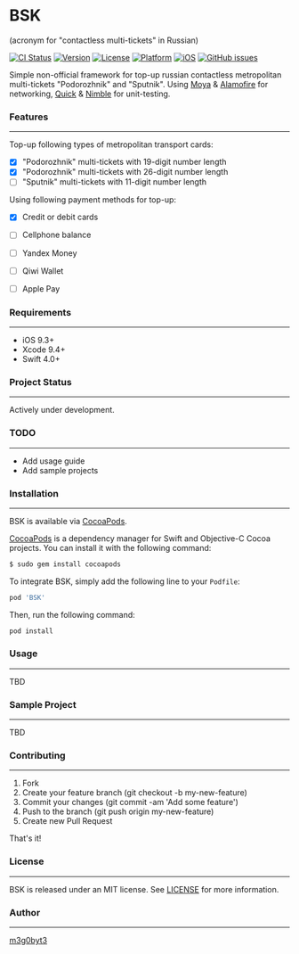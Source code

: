 # BSK
(acronym for "contactless multi-tickets" in Russian)

[![CI Status](https://img.shields.io/travis/m3g0byt3/BSK.svg?style=flat)](https://travis-ci.org/m3g0byt3/DSDMenu)
[![Version](https://img.shields.io/cocoapods/v/BSK.svg?style=flat)](https://cocoapods.org/pods/DSDMenu)
[![License](https://img.shields.io/cocoapods/l/BSK.svg?style=flat)](https://cocoapods.org/pods/DSDMenu)
[![Platform](https://img.shields.io/cocoapods/p/BSK.svg?style=flat)](https://cocoapods.org/pods/DSDMenu)
[![iOS](https://img.shields.io/badge/iOS-9.3-blue.svg?style=flat)](https://cocoapods.org/pods/DSDMenu)
[![GitHub issues](https://img.shields.io/github/issues/m3g0byt3/BSK.svg?style=flat)](https://github.com/m3g0byt3/DSDMenu)


Simple non-official framework for top-up russian contactless metropolitan multi-tickets "Podorozhnik" and "Sputnik".
Using [Moya] & [Alamofire] for networking, [Quick] & [Nimble] for unit-testing.
 

### Features
***
Top-up following types of metropolitan transport cards:
- [x] "Podorozhnik" multi-tickets with 19-digit number length
- [x] "Podorozhnik" multi-tickets with 26-digit number length
- [ ] "Sputnik" multi-tickets with 11-digit number length

Using following payment methods for top-up:
- [x] Credit or debit cards
- [ ] Cellphone balance
- [ ] Yandex Money
- [ ] Qiwi Wallet
- [ ] Apple Pay


### Requirements
***
* iOS 9.3+
* Xcode 9.4+
* Swift 4.0+


###  Project Status
***
Actively under development.


###  TODO
***
* Add usage guide
* Add sample projects


###  Installation
***

BSK is available via [CocoaPods](https://cocoapods.org).

[CocoaPods](https://cocoapods.org) is a dependency manager for Swift and Objective-C Cocoa projects. You can install it with the following command:

```bash
$ sudo gem install cocoapods
```

To integrate BSK, simply add the following line to your `Podfile`:

```ruby
pod 'BSK'
```

Then, run the following command:

```bash
pod install
```


###  Usage
***

TBD


###  Sample Project
***

TBD


###  Contributing
***
1. Fork
2. Create your feature branch (git checkout -b my-new-feature)
3. Commit your changes (git commit -am 'Add some feature')
4. Push to the branch (git push origin my-new-feature)
5. Create new Pull Request

That's it!


###  License
***
BSK is released under an MIT license. See [LICENSE] for more information.


###  Author
***
[m3g0byt3]

[//]: #
[m3g0byt3]: <https://github.com/m3g0byt3>
[Moya]: <https://github.com/Moya>
[Alamofire]: <https://github.com/Alamofire/Alamofire>
[Quick]: <https://github.com/Quick/Quick>
[Nimble]: <https://github.com/Quick/Nimble>
[LICENSE]: <https://github.com/m3g0byt3/BSK/blob/master/LICENSE.txt>
[ispp.spbmetropoliten.ru]: <http://ispp.spbmetropoliten.ru>
